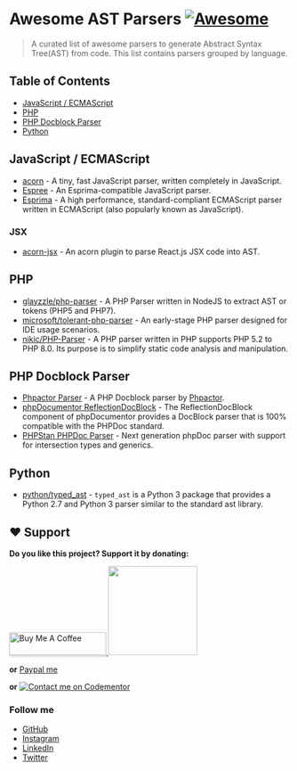 # Awesome AST Parsers [![Awesome](https://cdn.rawgit.com/sindresorhus/awesome/d7305f38d29fed78fa85652e3a63e154dd8e8829/media/badge.svg)](https://github.com/sindresorhus/awesome)

> A curated list of awesome parsers to generate Abstract Syntax Tree(AST) from code. This list contains parsers grouped by language.

## Table of Contents

- [JavaScript / ECMAScript](#javascript-ecmascript)
- [PHP](#php)
- [PHP Docblock Parser](#php-docblock-parser)
- [Python](#python)

## JavaScript / ECMAScript

- [acorn](https://github.com/acornjs/acorn) - A tiny, fast JavaScript parser, written completely in JavaScript.
- [Espree](https://github.com/eslint/espree) - An Esprima-compatible JavaScript parser.
- [Esprima](https://github.com/jquery/esprima) - A high performance, standard-compliant ECMAScript parser written in ECMAScript (also popularly known as JavaScript).

### JSX

- [acorn-jsx](https://github.com/acornjs/acorn-jsx) - An acorn plugin to parse React.js JSX code into AST.

## PHP

- [glayzzle/php-parser](https://github.com/glayzzle/php-parser) - A PHP Parser written in NodeJS to extract AST or tokens (PHP5 and PHP7).
- [microsoft/tolerant-php-parser](https://github.com/microsoft/tolerant-php-parser) - An early-stage PHP parser designed for IDE usage scenarios.
- [nikic/PHP-Parser](https://github.com/nikic/PHP-Parser) - A PHP parser written in PHP supports PHP 5.2 to PHP 8.0. Its purpose is to simplify static code analysis and manipulation.

## PHP Docblock Parser

- [Phpactor Parser](https://github.com/phpactor/docblock) - A PHP Docblock parser by [Phpactor](https://github.com/phpactor).
- [phpDocumentor ReflectionDocBlock](https://github.com/phpDocumentor/ReflectionDocBlock) - The ReflectionDocBlock component of phpDocumentor provides a DocBlock parser that is 100% compatible with the PHPDoc standard.
- [PHPStan PHPDoc Parser](https://github.com/phpstan/phpdoc-parser) - Next generation phpDoc parser with support for intersection types and generics.

## Python

- [python/typed_ast](https://github.com/python/typed_ast) - `typed_ast` is a Python 3 package that provides a Python 2.7 and Python 3 parser similar to the standard ast library.

## ❤️ Support
**Do you like this project? Support it by donating:**

<a href="https://www.buymeacoffee.com/ishanvyas" target="_blank">
    <img src="https://www.buymeacoffee.com/assets/img/custom_images/purple_img.png" alt="Buy Me A Coffee" style="height: 41px !important;width: 174px !important;box-shadow: 0px 3px 2px 0px rgba(190, 190, 190, 0.5) !important;-webkit-box-shadow: 0px 3px 2px 0px rgba(190, 190, 190, 0.5) !important;" >
</a>

<a href="https://www.patreon.com/ishanvyas">
    <img src="https://c5.patreon.com/external/logo/become_a_patron_button@2x.png" width="160">
</a>

**or** [Paypal me](https://paypal.me/IshanVyas?locale.x=en_GB)

**or** [![Contact me on Codementor](https://www.codementor.io/m-badges/isvyas/get-help.svg)](https://www.codementor.io/@isvyas?refer=badge)

### Follow me
- [GitHub](https://github.com/ishanvyas22)
- [Instagram](https://www.instagram.com/ishancodes)
- [LinkedIn](https://www.linkedin.com/in/ishan-vyas-314111112)
- [Twitter](https://twitter.com/ishanvyas22)
